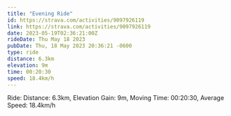 ```yaml
---
title: "Evening Ride"
id: https://strava.com/activities/9097926119
link: https://strava.com/activities/9097926119
date: 2023-05-19T02:36:21:00Z
rideDate: Thu May 18 2023
pubDate: Thu, 18 May 2023 20:36:21 -0600
type: ride
distance: 6.3km
elevation: 9m
time: 00:20:30
speed: 18.4km/h
---
```

Ride: Distance: 6.3km, Elevation Gain: 9m, Moving Time: 00:20:30, Average Speed: 18.4km/h